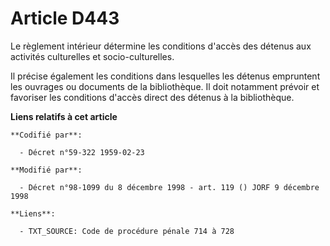 # Article D443

Le règlement intérieur détermine les conditions d'accès des détenus aux activités culturelles et socio-culturelles.

Il précise également les conditions dans lesquelles les détenus empruntent les ouvrages ou documents de la bibliothèque. Il
doit notamment prévoir et favoriser les conditions d'accès direct des détenus à la bibliothèque.

**Liens relatifs à cet article**

	**Codifié par**:

	  - Décret n°59-322 1959-02-23

	**Modifié par**:

	  - Décret n°98-1099 du 8 décembre 1998 - art. 119 () JORF 9 décembre 1998

	**Liens**:

	  - TXT_SOURCE: Code de procédure pénale 714 à 728
